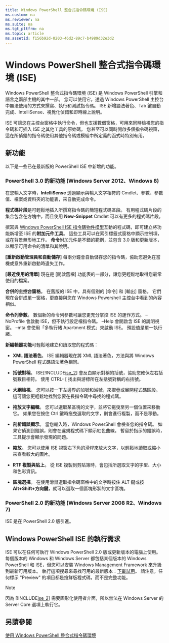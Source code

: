 ```yaml
---
title: Windows PowerShell 整合式指令碼環境 (ISE)
ms.custom: na
ms.reviewer: na
ms.suite: na
ms.tgt_pltfrm: na
ms.topic: article
ms.assetid: f156b92d-0203-46d2-89c7-b4989d32e3d2
---
```

# Windows PowerShell 整合式指令碼環境 (ISE)
Windows PowerShell 整合式指令碼環境 (ISE) 是 Windows PowerShell 引擎和語言之兩部主機的其中一部。 您可以使用它，透過 Windows PowerShell 主控台中無法使用的方式來撰寫、執行和測試指令碼。 ISE 新增語法著色、Tab 鍵自動完成、IntelliSense、視覺化偵錯和即時線上說明。

ISE 可讓您在主控台窗格中執行命令，但也支援數個窗格，可用來同時檢視您的指令碼和可插入 ISE 之其他工具的原始碼。 您甚至可以同時開啟多個指令碼視窗，這在所偵錯的指令碼使用其他指令碼或模組中所定義的函式時特別有用。

## <a name="BKMK_NEW"></a>新功能
以下是一些已在最新版的 PowerShell ISE 中新增的功能。

### PowerShell 3.0 的新功能 (Windows Server 2012、Windows 8)
在您輸入文字時，**IntelliSense** 透過顯示與輸入文字相符的 Cmdlet、參數、參數值、檔案或資料夾的功能表，來自動完成命令。

**程式碼片段**是可輕鬆地插入所撰寫指令碼的簡短程式碼區段。 有用程式碼片段的集合包含在方塊中，而且使用 **New-Snippet** Cmdlet 可以有更多的程式碼片段。

撰寫與 [Windows PowerShell ISE 指令碼物件模型](https://technet.microsoft.com/en-us/library/dd819478.aspx)互動的程式碼，即可建立將功能新增至 ISE 的**附加元件工具**。 這些工具可以在索引標籤式窗格中顯示控制項，或在背景無形地工作。 **命令**附加元件是不錯的範例，並包含 3.0 版和更新版本，以顯示可用命令的清單和其說明。

**[重新啟動管理員和自動儲存]** 每兩分鐘會自動儲存您的指令碼，協助您避免在當機或意外重新啟動時遺失工作。

**[最近使用的清單]** 現在是 [開啟舊檔] 功能表的一部分，讓您更輕鬆地取得您最常使用的檔案。

**合併的主控台窗格**。 在舊版的 ISE 中，具有個別的 [命令] 和 [輸出] 窗格。 它們現在合併成單一窗格，更直接與您在 Windows Powershell 主控台中看到的內容相似。

**命令列參數**。 數個新的命令列參數可讓您更充分掌控 ISE 的運作方式。 –NoProfile 會啟動 ISE，但不執行設定檔指令碼。 –Help 會開啟含 ISE 的說明視窗。 –mta 會使用「多執行緒 Apartment 模式」來啟動 ISE。 預設值是單一執行緒。

**新編輯器功能**可輕鬆地建立和讀取您的程式碼︰

-   **XML 語法著色**。 ISE 編輯器現在將 XML 語法著色，方法與將 Windows PowerShell 程式碼語法著色相同。

-   **括號對稱**。 ISE[!INCLUDE[ise_2](../Token/ise_2_md.md)] 會反白顯示對稱的括號，協助您確保左右括號數目相符。 使用 CTRL- [ 找出與游標所在左括號對稱的右括號。

-   **大綱檢視**。 您可以按一下左邊界的加號和減號，來摺疊或展開程式碼區段。 這可讓您更輕鬆地找到您要在長指令碼中尋找的程式碼。

-   **拖放文字編輯**。 您可以選取某區塊的文字，並將它拖曳至另一個位置來移動它。 如果您在按住 Ctrl 鍵時拖曳選取的文字，則會進行複製，而不是移動。

-   **剖析錯誤顯示**。 當您輸入時，Windows PowerShell 會檢查您的指令碼。 如果它偵測到錯誤，則會在違規程式碼下顯示紅色曲線。 暫留於指示的錯誤時，工具提示會顯示發現的問題。

-   **縮放**。 您可以使用 ISE 視窗右下角的滑桿來放大文字，以輕鬆地讀取或縮小來查看較大的圖片。

-   **RTF 複製與貼上**。 從 ISE 複製到剪貼簿時，會包括所選取文字的字型、大小和色彩資訊。

-   **區塊選擇**。 在使用滑鼠選取指令碼窗格中的文字時按住 ALT 鍵或按 **Alt+Shift+方向鍵**，就可以選取一個區塊形狀的文字區塊。

### PowerShell 2.0 的新功能 (Windows Server 2008 R2、Windows 7)
ISE 是在 PowerShell 2.0 版引進。

## Windows PowerShell ISE 的執行需求
ISE 可以在任何可執行 Windows PowerShell 2.0 版或更新版本的電腦上使用。 每個版本的 Windows 和 Windows Server 都包括某個版本的 Windows PowerShell 和 ISE，但您可以安裝 Windows Management Framework 來升級到最新可用版本。 執行這項搜尋來尋找可用的最新版本︰[下載試用](http://www.microsoft.com/en-us/search/DownloadResults.aspx?q=%22windows%20management%20framework%22%20PowerShell&sortby=Relevancy~Descending)。 請注意，任何標示 "Preview" 的項目都是搶鮮版程式碼，而不是完整功能。

> [!NOTE]
> 因為 [!INCLUDE[ise_2](../Token/ise_2_md.md)] 需要圖形化使用者介面，所以無法在 Windows Server 的 Server Core 選項上執行它。

## <a name="BKMK_LINKS"></a>另請參閱
[使用 Windows PowerShell 整合式指令碼環境](http://technet.microsoft.com/library/cc732148.aspx)



<!--HONumber=Apr16_HO2-->


